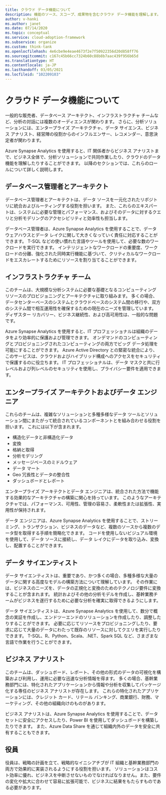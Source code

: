```yaml
---
title: クラウド データ機能について
description: 機能のソース、スコープ、成果物を含むクラウド データ機能を理解します。
author: v-hanki
ms.author: janet
ms.date: 07/14/2020
ms.topic: conceptual
ms.service: cloud-adoption-framework
ms.subservice: organize
ms.custom: think-tank
ms.openlocfilehash: 4e6cbe9e4eae4673f2e7f50922356d20d858ff76
ms.sourcegitcommit: c167c45b66cc7324b60c88b8b7aac439f956b65d
ms.translationtype: HT
ms.contentlocale: ja-JP
ms.lasthandoff: 03/05/2021
ms.locfileid: "102209103"
---
```

# <a name="understand-cloud-data-functions"></a>クラウド データ機能について

一般的な販売者、データベース アーキテクト、インフラストラクチャ チームなど、分析の対話には複数のオーディエンスが関わります。 さらに、分析ソリューションには、エンタープライズ アーキテクチャ、データ サイエンス、ビジネス アナリスト、経営陣の役割からのインフルエンサー、レコメンダー、意思決定者が関わります。

Azure Synapse Analytics を使用すると、IT 関係者からビジネス アナリストまで、ビジネス全体で、分析ソリューションで共同作業したり、クラウドのデータ機能を理解したりすることができます。 以降のセクションでは、これらのロールについて詳しく説明します。

## <a name="database-administrators-and-architects"></a>データベース管理者とアーキテクト

データベース管理者とアーキテクトは、データ ソースを一元化されたリポジトリに統合およびルーティングする役割を担います。 また、これらのエキスパートは、システムに必要な管理とパフォーマンス、およびそのデータに対するクエリと分析モデリングのアクセシビリティと効率性も担当します。

データベース管理者は、Azure Synapse Analytics を使用することで、データ ウェアハウスとデータ レイクに関して大きくなっていく責任に対応することができます。 T-SQL などの使い慣れた言語やツールを使用して、必要な数のワークロードを実行できます。 インテリジェントなワークロードの重要度、ワークロードの分離、強化された同時実行機能に基づいて、クリティカルなワークロードをエスカレートするためにリソースを割り当てることができます。

## <a name="infrastructure-teams"></a>インフラストラクチャ チーム

このチームは、大規模な分析システムに必要な基礎となるコンピューティング リソースのプロビジョニングとアーキテクチャに取り組みます。 多くの場合、データセンターベースのシステムとクラウドベースのシステム間の移行や、双方のシステム間で相互運用性を確保するための現在のニーズを管理しています。 ディザスター リカバリー、ビジネス継続性、および高可用性は、一般的な問題です。

Azure Synapse Analytics を使用すると、IT プロフェッショナルは組織のデータをより効率的に保護および管理できます。 オンデマンドのコンピューティングとプロビジョニングされたコンピューティングの両方でビッグ データ処理を可能にすることができます。 Azure Active Directory との緊密な統合により、このサービスは、クラウドおよびハイブリッド構成へのアクセスをセキュリティで保護するのに役立ちます。 IT プロフェッショナルは、データ マスクと共に行レベルおよび列レベルのセキュリティを使用し、プライバシー要件を適用できます。

## <a name="enterprise-architects-and-data-engineers"></a>エンタープライズ アーキテクトおよびデータ エンジニア

これらのチームは、複雑なソリューションと多種多様なデータ ツールとソリューション間にまたがって統合されているコンポーネントとを組み合わせる役割を担います。 これには以下が含まれます。

- 構造化データと非構造化データ
- 変換
- 格納と取得
- 分析モデリング
- メッセージベースのミドルウェア
- データ マート
- Geo 冗長性とデータの整合性
- ダッシュボードとレポート

 エンタープライズ アーキテクトとデータ エンジニアは、統合された方法で機能する効果的なアーキテクチャの構築に関心を持っています。 このようなアーキテクチャでは、パフォーマンス、可用性、管理の容易さ、柔軟性または拡張性、実用性が保持されます。

データ エンジニアは、Azure Synapse Analytics を使用することで、ストリーミング、トランザクション、ビジネスのデータなど、複数のソースから複数のデータ型を取得する手順を簡略化できます。 コードを使用しないビジュアル環境を使用して、データ ソースに接続し、データ レイクにデータを取り込み、変換し、配置することができます。

## <a name="data-scientists"></a>データ サイエンティスト

データ サイエンティストは、重要であり、かつ多くの場合、多種多様な大量のデータに関する高度なモデルの構築方法について理解しています。 その作業には、ビジネスのニーズを、データの正規化と変換のためのテクノロジ要件に変換することが含まれます。 統計およびその他の分析モデルを作成し、基幹業務チームがビジネスを遂行するために必要な分析を確実に取得できるようにします。

データ サイエンティストは、Azure Synapse Analytics を使用して、数分で概念の実証を作成し、エンドツーエンドのソリューションを作成したり、調整したりすることができます。 必要に応じてリソースをプロビジョニングしたり、要求に応じて大量のデータにわたって既存のリソースに対してクエリを実行したりできます。 T-SQL、R、Python、Scala、.NET、Spark SQL など、さまざまな言語で作業を行うことができます。

## <a name="business-analysts"></a>ビジネス アナリスト

このチームは、ダッシュボード、レポート、その他の形式のデータの可視化を構築および利用し、運用に必要な迅速な分析情報を得ます。 多くの場合、基幹業務部門には、特化されたアプリケーションから情報や分析を収集してパッケージ化する専任のビジネス アナリストが存在します。 これらの特化されたアプリケーションには、クレジット カード、リテール バンキング、商業銀行、財務、マーケティング、その他の組織向けのものがあります。

ビジネス アナリストは、Azure Synapse Analytics を使用することで、データセットに安全にアクセスしたり、Power BI を使用してダッシュボードを構築したりできます。 また、Azure Data Share を通じて組織内外のデータを安全に共有することもできます。

## <a name="executives"></a>役員

役員は、戦略の計画を立て、戦略的なイニシアチブが IT 組織と基幹業務部門の両方で効果的に実装されるようにする役割を担います。 ソリューションはコスト効率に優れ、ビジネスを中断させないものでなければなりません。また、要件の変化や拡大に合わせて容易に拡張可能で、ビジネスに結果をもたらすものである必要があります。
